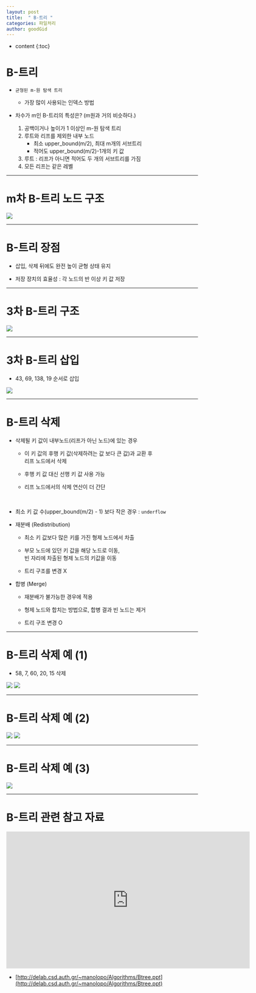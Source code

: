 ```yaml
---
layout: post
title:  " B-트리 "
categories: 파일처리
author: goodGid
---
```

* content
{:toc}


# B-트리

* `균형된 m-원 탐색 트리`
    * 가장 많이 사용되는 인덱스 방법

* 차수가 m인 B-트리의 특성은? (m원과 거의 비슷하다.)
    1. 공백이거나 높이가 1 이상인 m-원 탐색 트리
    2. 루트와 리프를 제외한 내부 노드
        - 최소 upper_bound(m/2), 최대 m개의 서브트리
        - 적어도 upper_bound(m/2)-1개의 키 값
    3. 루트 : 리프가 아니면 적어도 두 개의 서브트리를 가짐
    4. 모든 리프는 같은 레벨


---

# m차 B-트리 노드 구조



![](/assets/img/file_processing/b_tree_1.png)




---

# B-트리 장점

* 삽입, 삭제 뒤에도 완전 높이 균형 상태 유지

* 저장 장치의 효율성 : 각 노드의 반 이상 키 값 저장

---

# 3차 B-트리 구조


![](/assets/img/file_processing/b_tree_2.png)




---

# 3차 B-트리 삽입

* 43, 69, 138, 19 순서로 삽입



![](/assets/img/file_processing/b_tree_3.png)




---

# B-트리 삭제

* 삭제될 키 값이 내부노드(리프가 아닌 노드)에 있는 경우

    - 이 키 값의 후행 키 값(삭제하려는 값 보다 큰 값)과 교환 후 <br> 리프 노드에서 삭제

    - 후행 키 값 대신 선행 키 값 사용 가능

    - 리프 노드에서의 삭제 연산이 더 간단

<br>


* 최소 키 값 수(upper_bound(m/2) - 1) 보다 작은 경우 : `underflow`

* 재분배 (Redistribution)

    - 최소 키 값보다 많은 키를 가진 형제 노드에서 차출

    - 부모 노드에 있던 키 값을 해당 노드로 이동, <br> 빈 자리에 차출된 형제 노드의 키값을 이동

    - 트리 구조를 변경 X


* 합병 (Merge)

    - 재분배가 불가능한 경우에 적용

    - 형제 노드와 합치는 방법으로, 합병 결과 빈 노드는 제거

    - 트리 구조 변경 O

---

# B-트리 삭제 예 (1)

* 58, 7, 60, 20, 15 삭제



![](/assets/img/file_processing/b_tree_4.png)
![](/assets/img/file_processing/b_tree_5.png)




---

# B-트리 삭제 예 (2)


![](/assets/img/file_processing/b_tree_6.png)
![](/assets/img/file_processing/b_tree_7.png)





---

# B-트리 삭제 예 (3)



![](/assets/img/file_processing/b_tree_8.png)




---


# B-트리 관련 참고 자료 

<iframe width="640" height="360" src="https://www.youtube.com/embed/s693ozObuQs" frameborder="0" allow="autoplay; encrypted-media" allowfullscreen></iframe>

* [http://delab.csd.auth.gr/~manolopo/Algorithms/Btree.ppt](http://delab.csd.auth.gr/~manolopo/Algorithms/Btree.ppt)
